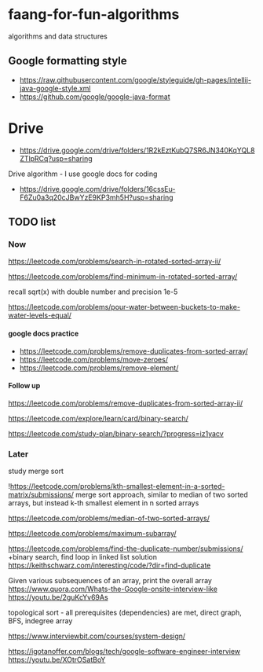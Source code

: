 # faang-for-fun-algorithms

algorithms and data structures

## Google formatting style

- https://raw.githubusercontent.com/google/styleguide/gh-pages/intellij-java-google-style.xml
- https://github.com/google/google-java-format

# Drive

- https://drive.google.com/drive/folders/1R2kEztKubQ7SR6JN340KqYQL8ZTlpRCq?usp=sharing

Drive algorithm - I use google docs for coding

- https://drive.google.com/drive/folders/16cssEu-F6Zu0a3q20cJBwYzE9KP3mh5H?usp=sharing

## TODO list

### Now

https://leetcode.com/problems/search-in-rotated-sorted-array-ii/

https://leetcode.com/problems/find-minimum-in-rotated-sorted-array/

recall sqrt(x) with double number and precision 1e-5

https://leetcode.com/problems/pour-water-between-buckets-to-make-water-levels-equal/

#### google docs practice
 - https://leetcode.com/problems/remove-duplicates-from-sorted-array/
 - https://leetcode.com/problems/move-zeroes/
 - https://leetcode.com/problems/remove-element/

#### Follow up 
https://leetcode.com/problems/remove-duplicates-from-sorted-array-ii/

https://leetcode.com/explore/learn/card/binary-search/

https://leetcode.com/study-plan/binary-search/?progress=iz1yacv


### Later

study merge sort

!https://leetcode.com/problems/kth-smallest-element-in-a-sorted-matrix/submissions/
merge sort approach, similar to median of two sorted arrays, but instead k-th smallest element in n
sorted arrays

https://leetcode.com/problems/median-of-two-sorted-arrays/

https://leetcode.com/problems/maximum-subarray/

https://leetcode.com/problems/find-the-duplicate-number/submissions/
+binary search, find loop in linked list solution
https://keithschwarz.com/interesting/code/?dir=find-duplicate

Given various subsequences of an array, print the overall array
https://www.quora.com/Whats-the-Google-onsite-interview-like
https://youtu.be/2guKcYv69As

topological sort - all prerequisites (dependencies) are met, direct graph, BFS, indegree array

https://www.interviewbit.com/courses/system-design/

https://igotanoffer.com/blogs/tech/google-software-engineer-interview
https://youtu.be/XOtrOSatBoY